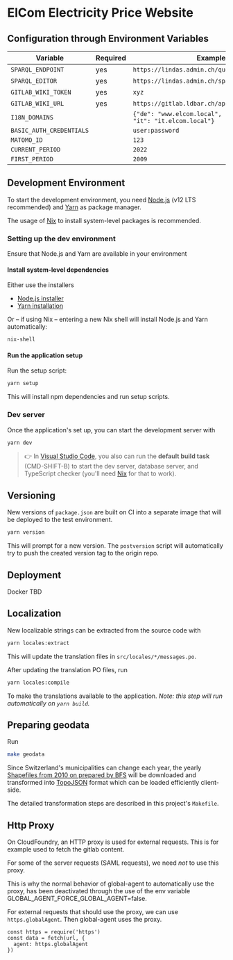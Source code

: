 # ElCom Electricity Price Website

## Configuration through Environment Variables

| Variable                 | Required | Example Value                                                               |
| ------------------------ | -------- | --------------------------------------------------------------------------- |
| `SPARQL_ENDPOINT`        | yes      | `https://lindas.admin.ch/query`                                             |
| `SPARQL_EDITOR`          | yes      | `https://lindas.admin.ch/sparql`                                            |
| `GITLAB_WIKI_TOKEN`      | yes      | `xyz`                                                                       |
| `GITLAB_WIKI_URL`        | yes      | `https://gitlab.ldbar.ch/api/v4/projects/9999/wikis`                        |
| `I18N_DOMAINS`           |          | `{"de": "www.elcom.local", "fr": "fr.elcom.local", "it": "it.elcom.local"}` |
| `BASIC_AUTH_CREDENTIALS` |          | `user:password`                                                             |
| `MATOMO_ID`              |          | `123`                                                                       |
| `CURRENT_PERIOD`         |          | `2022`                                                                      |
| `FIRST_PERIOD`           |          | `2009`                                                                      |

## Development Environment

To start the development environment, you need [Node.js](https://nodejs.org/en/) (v12 LTS recommended) and [Yarn](https://classic.yarnpkg.com/lang/en/) as package manager.

The usage of [Nix](https://nixos.org) to install system-level packages is recommended.

### Setting up the dev environment

Ensure that Node.js and Yarn are available in your environment

#### Install system-level dependencies

Either use the installers

- [Node.js installer](https://nodejs.org/en/)
- [Yarn installation](https://classic.yarnpkg.com/en/docs/install)

Or – if using Nix – entering a new Nix shell will install Node.js and Yarn automatically:

```sh
nix-shell
```

#### Run the application setup

Run the setup script:

```sh
yarn setup
```

This will install npm dependencies and run setup scripts.

### Dev server

Once the application's set up, you can start the development server with

```sh
yarn dev
```

> 👉 In [Visual Studio Code](https://code.visualstudio.com/), you also can run the **default build task** (CMD-SHIFT-B) to start the dev server, database server, and TypeScript checker (you'll need [Nix](https://nixos.org) for that to work).

## Versioning

New versions of `package.json` are built on CI into a separate image that will be deployed to the test environment.

```sh
yarn version
```

This will prompt for a new version. The `postversion` script will automatically try to push the created version tag to the origin repo.

## Deployment

Docker TBD

## Localization

New localizable strings can be extracted from the source code with

```sh
yarn locales:extract
```

This will update the translation files in `src/locales/*/messages.po`.

After updating the translation PO files, run

```sh
yarn locales:compile
```

To make the translations available to the application. _Note: this step will run automatically on `yarn build`._

## Preparing geodata

Run

```sh
make geodata
```

Since Switzerland's municipalities can change each year, the yearly [Shapefiles from 2010 on prepared by BFS](https://www.bfs.admin.ch/bfs/de/home/dienstleistungen/geostat/geodaten-bundesstatistik/administrative-grenzen/generalisierte-gemeindegrenzen.html) will be downloaded and transformed into [TopoJSON](https://github.com/topojson/topojson) format which can be loaded efficiently client-side.

The detailed transformation steps are described in this project's `Makefile`.

## Http Proxy

On CloudFoundry, an HTTP proxy is used for external requests. This is for example used to fetch
the gitlab content.

For some of the server requests (SAML requests), we need *not* to use this proxy.

This is why the normal behavior of global-agent to
automatically use the proxy, has been deactivated
through the use of the env variable GLOBAL_AGENT_FORCE_GLOBAL_AGENT=false.

For external requests that should use the proxy,
we can use `https.globalAgent`. Then global-agent
uses the proxy.

```
const https = require('https')
const data = fetch(url, {
  agent: https.globalAgent
})
````